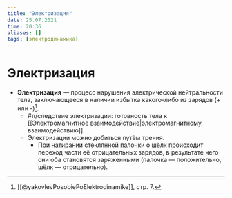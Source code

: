 ```yaml
---
title: "Электризация"
date: 25.07.2021
time: 20:36
aliases: []
tags: [электродинамика]
---
```


# Электризация

- **Электризация** — процесс нарушения электрической нейтральности тела, заключающееся в наличии избытка какого-либо из зарядов (+ или -)[^1]. 
	- #π/следствие электризации: готовность тела к [[Электромагнитное взаимодействие|электромагнитному взаимодействию]].
	- Электризации можно добиться путём трения. 
		- При натирании стеклянной палочки о шёлк происходит переход части её отрицательных зарядов, в результате чего они оба становятся заряженными (палочка — положительно, шёлк — отрицательно).

[^1]: [[@yakovlevPosobiePoElektrodinamike]], стр. 7. 
